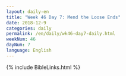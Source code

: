 ```yaml
---
layout: daily-en
title: "Week 46 Day 7: Mend the Loose Ends"
date: 2018-12-9 
categories: daily
permalink: /en/daily/wk46-day7-daily.html
weekNum: 46
dayNum: 7
language: English
---
```


{% include BibleLinks.html %} 

